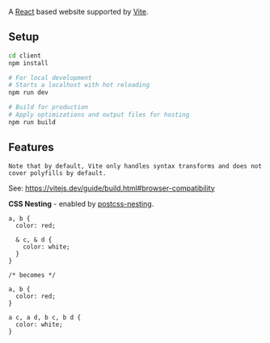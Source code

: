 A [React]() based website supported by [Vite](https://vitejs.dev).

## Setup

```bash
cd client
npm install

# For local development
# Starts a localhost with hot reloading
npm run dev

# Build for production
# Apply optimizations and output files for hosting
npm run build
```

## Features

```
Note that by default, Vite only handles syntax transforms and does not cover polyfills by default.
```
See: https://vitejs.dev/guide/build.html#browser-compatibility


**CSS Nesting** - enabled by [postcss-nesting](https://github.com/csstools/postcss-nesting).

```pcss
a, b {
  color: red;

  & c, & d {
    color: white;
  }
}

/* becomes */

a, b {
  color: red;
}

a c, a d, b c, b d {
  color: white;
}
```